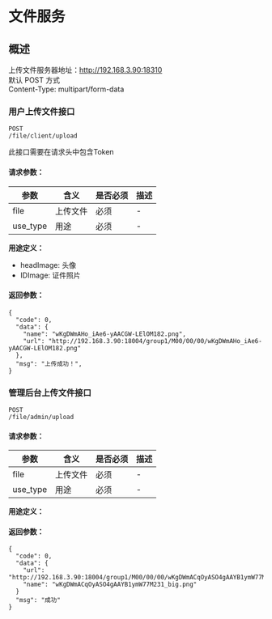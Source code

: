 # 文件服务


## 概述

上传文件服务器地址：http://192.168.3.90:18310 <br/>
默认 POST 方式<br/>
Content-Type: multipart/form-data<br/>


### 用户上传文件接口

```
POST
/file/client/upload
```

此接口需要在请求头中包含Token

#### 请求参数：
| 参数 | 含义 | 是否必须 |描述 |
| ------ | ------ | ------ | ------ |
| file | 上传文件| 必须 | - |
| use_type | 用途| 必须 | - |

**用途定义：**
* headImage:  头像
* IDImage: 证件照片

#### 返回参数：
```
{
  "code": 0,
  "data": {
    "name": "wKgDWmAHo_iAe6-yAACGW-LElOM182.png",
    "url": "http://192.168.3.90:18004/group1/M00/00/00/wKgDWmAHo_iAe6-yAACGW-LElOM182.png"
  },
  "msg": "上传成功！",
}

```


### 管理后台上传文件接口

```
POST
/file/admin/upload
```

#### 请求参数：
| 参数 | 含义 | 是否必须 |描述 |
| ------ | ------ | ------ | ------ |
| file | 上传文件| 必须 | - |
| use_type | 用途| 必须 | - |

**用途定义：**


#### 返回参数：
```
{
  "code": 0,
  "data": {
    "url": "http://192.168.3.90:18004/group1/M00/00/00/wKgDWmACqOyASO4gAAYB1ymW77M231_big.png",
    "name": "wKgDWmACqOyASO4gAAYB1ymW77M231_big.png"
  }
  "msg": "成功"
}
```